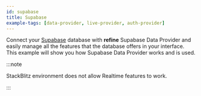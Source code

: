 ```yaml
---
id: supabase
title: Supabase
example-tags: [data-provider, live-provider, auth-provider]
---
```


Connect your [Supabase](https://supabase.com/) database with **refine** Supabase Data Provider and easily manage all the features that the database offers in your interface. This example will show you how Supabase Data Provider works and is used.

:::note

StackBlitz environment does not allow Realtime features to work.

:::

<CodeSandboxExample path="data-provider-supabase" />
